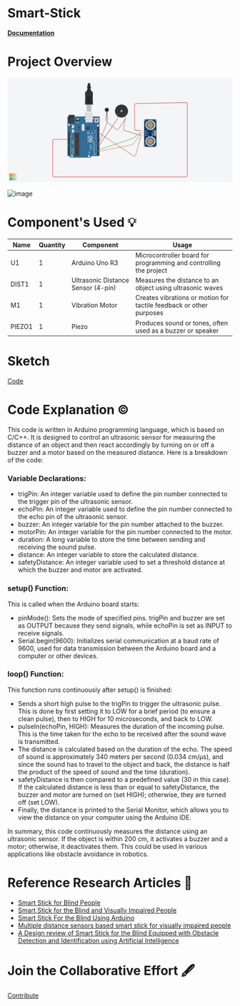 # Smart-Stick
[**Documentation**](https://docs.google.com/document/d/12w1c4cRsSJCyFbMJEvaP4DbLqH0vjTlH6sluh3fQ2tE/edit?usp=sharing)

# Project Overview
<img src="https://github.com/geeky-auro/Smart-Stick/blob/main/Blind%20Stick.png" alt="Blind Stick Simulation">

![image](https://github.com/geeky-auro/Smart-Stick/assets/83534307/2fd5de74-45ff-4eb8-98da-9bb83e1a1073)


# Component's Used 💡
| Name | Quantity | Component | Usage |
| --- | --- | --- | --- |
| U1 | 1 | Arduino Uno R3 | Microcontroller board for programming and controlling the project |
| DIST1 | 1 | Ultrasonic Distance Sensor (4-pin) | Measures the distance to an object using ultrasonic waves |
| M1 | 1 | Vibration Motor | Creates vibrations or motion for tactile feedback or other purposes |
| PIEZO1 | 1 | Piezo | Produces sound or tones, often used as a buzzer or speaker |

# Sketch
[Code](https://create.arduino.cc/editor/auro_saswat/bb488ffe-5e70-46ed-8887-d5209ca72599/preview)

# Code Explanation ©️
This code is written in Arduino programming language, which is based on C/C++. It is designed to control an ultrasonic sensor for measuring the distance of an object and then react accordingly by turning on or off a buzzer and a motor based on the measured distance. Here is a breakdown of the code:

### Variable Declarations:
- trigPin: An integer variable used to define the pin number connected to the trigger pin of the ultrasonic sensor.
- echoPin: An integer variable used to define the pin number connected to the echo pin of the ultrasonic sensor.
- buzzer: An integer variable for the pin number attached to the buzzer.
- motorPin: An integer variable for the pin number connected to the motor.
- duration: A long variable to store the time between sending and receiving the sound pulse.
- distance: An integer variable to store the calculated distance.
- safetyDistance: An integer variable used to set a threshold distance at which the buzzer and motor are activated.

### setup() Function:
This is called when the Arduino board starts:
- pinMode(): Sets the mode of specified pins. trigPin and buzzer are set as OUTPUT because they send signals, while echoPin is set as INPUT to receive signals.
- Serial.begin(9600): Initializes serial communication at a baud rate of 9600, used for data transmission between the Arduino board and a computer or other devices.

### loop() Function:
This function runs continuously after setup() is finished:
- Sends a short high pulse to the trigPin to trigger the ultrasonic pulse. This is done by first setting it to LOW for a brief period (to ensure a clean pulse), then to HIGH for 10 microseconds, and back to LOW.
- pulseIn(echoPin, HIGH): Measures the duration of the incoming pulse. This is the time taken for the echo to be received after the sound wave is transmitted.
- The distance is calculated based on the duration of the echo. The speed of sound is approximately 340 meters per second (0.034 cm/µs), and since the sound has to travel to the object and back, the distance is half the product of the speed of sound and the time (duration).
- safetyDistance is then compared to a predefined value (30 in this case). If the calculated distance is less than or equal to safetyDistance, the buzzer and motor are turned on (set HIGH); otherwise, they are turned off (set LOW).
- Finally, the distance is printed to the Serial Monitor, which allows you to view the distance on your computer using the Arduino IDE.

In summary, this code continuously measures the distance using an ultrasonic sensor. If the object is within 200 cm, it activates a buzzer and a motor; otherwise, it deactivates them. This could be used in various applications like obstacle avoidance in robotics.

# Reference Research Articles 📰
- [Smart Stick for Blind People](https://ieeexplore.ieee.org/abstract/document/9074374)
- [Smart Stick for the Blind and Visually Impaired People](https://ieeexplore.ieee.org/abstract/document/8473344) 
- [Smart Stick For the Blind Using Arduino](https://iopscience.iop.org/article/10.1088/1742-6596/1569/3/032088/meta) 
- [Multiple distance sensors based smart stick for visually impaired people](https://ieeexplore.ieee.org/abstract/document/7868407)
- [A Design review of Smart Stick for the Blind Equipped with Obstacle Detection and Identification using Artificial Intelligence](https://www.researchgate.net/profile/Balu-N-Ilag/publication/332379082_A_Design_review_of_Smart_Stick_for_the_Blind_Equipped_with_Obstacle_Detection_and_Identification_using_Artificial_Intelligence/links/5ceeb62d4585153c3da52dbc/A-Design-review-of-Smart-Stick-for-the-Blind-Equipped-with-Obstacle-Detection-and-Identification-using-Artificial-Intelligence.pdf)

# Join the Collaborative Effort 🖋️
[Contribute](https://www.tinkercad.com/things/ivsXIvEI4DP-powerful-uusam-jarv/editel?sharecode=HzwYFobp0Kk0h1iHZf8KUe90iBALpmqggakpQ9Nw8Uc)
